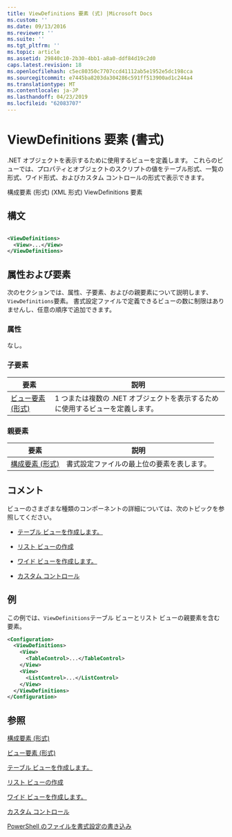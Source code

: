 ```yaml
---
title: ViewDefinitions 要素 (式) |Microsoft Docs
ms.custom: ''
ms.date: 09/13/2016
ms.reviewer: ''
ms.suite: ''
ms.tgt_pltfrm: ''
ms.topic: article
ms.assetid: 29840c10-2b30-4bb1-a8a0-ddf84d19c2d0
caps.latest.revision: 18
ms.openlocfilehash: c5ec80350c7707ccd41112ab5e1952e5dc198cca
ms.sourcegitcommit: e7445ba8203da304286c591ff513900ad1c244a4
ms.translationtype: MT
ms.contentlocale: ja-JP
ms.lasthandoff: 04/23/2019
ms.locfileid: "62083707"
---
```

# <a name="viewdefinitions-element-format"></a>ViewDefinitions 要素 (書式)

.NET オブジェクトを表示するために使用するビューを定義します。 これらのビューでは、プロパティとオブジェクトのスクリプトの値をテーブル形式、一覧の形式、ワイド形式、およびカスタム コントロールの形式で表示できます。

構成要素 (形式) (XML 形式) ViewDefinitions 要素

## <a name="syntax"></a>構文

```xml

<ViewDefinitions>
  <View>...</View>
</ViewDefinitions>
```

## <a name="attributes-and-elements"></a>属性および要素

次のセクションでは、属性、子要素、およびの親要素について説明します、`ViewDefinitions`要素。 書式設定ファイルで定義できるビューの数に制限はありませんし、任意の順序で追加できます。

### <a name="attributes"></a>属性

なし。

### <a name="child-elements"></a>子要素

|要素|説明|
|-------------|-----------------|
|[ビュー要素 (形式)](./view-element-format.md)|1 つまたは複数の .NET オブジェクトを表示するために使用するビューを定義します。|

### <a name="parent-elements"></a>親要素

|要素|説明|
|-------------|-----------------|
|[構成要素 (形式)](./configuration-element-format.md)|書式設定ファイルの最上位の要素を表します。|

## <a name="remarks"></a>コメント

ビューのさまざまな種類のコンポーネントの詳細については、次のトピックを参照してください。

- [テーブル ビューを作成します。](./creating-a-table-view.md)

- [リスト ビューの作成](./creating-a-list-view.md)

- [ワイド ビューを作成します。](./creating-a-wide-view.md)

- [カスタム コントロール](./creating-custom-controls.md)

## <a name="example"></a>例

この例では、`ViewDefinitions`テーブル ビューとリスト ビューの親要素を含む要素。

```xml
<Configuration>
  <ViewDefinitions>
    <View>
      <TableControl>...</TableControl>
    </View>
    <View>
      <ListControl>...</ListControl>
    </View>
  </ViewDefinitions>
</Configuration>
```

## <a name="see-also"></a>参照

[構成要素 (形式)](./configuration-element-format.md)

[ビュー要素 (形式)](./view-element-format.md)

[テーブル ビューを作成します。](./creating-a-table-view.md)

[リスト ビューの作成](./creating-a-list-view.md)

[ワイド ビューを作成します。](./creating-a-wide-view.md)

[カスタム コントロール](./creating-custom-controls.md)

[PowerShell のファイルを書式設定の書き込み](./writing-a-powershell-formatting-file.md)
